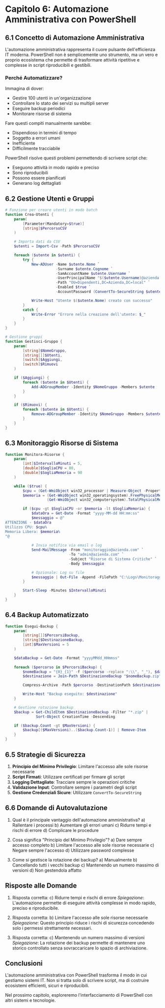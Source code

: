 # Capitolo 6: Automazione Amministrativa con PowerShell

## 6.1 Concetto di Automazione Amministrativa

L'automazione amministrativa rappresenta il cuore pulsante dell'efficienza IT moderna. PowerShell non è semplicemente uno strumento, ma un vero e proprio ecosistema che permette di trasformare attività ripetitive e complesse in script riproducibili e gestibili.

### Perché Automatizzare?

Immagina di dover:
- Gestire 100 utenti in un'organizzazione
- Controllare lo stato dei servizi su multipli server
- Eseguire backup periodici
- Monitorare risorse di sistema

Fare questi compiti manualmente sarebbe:
- Dispendioso in termini di tempo
- Soggetto a errori umani
- Inefficiente
- Difficilmente tracciabile

PowerShell risolve questi problemi permettendo di scrivere script che:
- Eseguono attività in modo rapido e preciso
- Sono riproducibili
- Possono essere pianificati
- Generano log dettagliati

## 6.2 Gestione Utenti e Gruppi

```powershell
# Funzione per creare utenti in modo batch
function Crea-Utenti {
    param(
        [Parameter(Mandatory=$true)]
        [string]$PercorsoCSV
    )

    # Importa dati da CSV
    $utenti = Import-Csv -Path $PercorsoCSV

    foreach ($utente in $utenti) {
        try {
            New-ADUser -Name $utente.Nome `
                       -Surname $utente.Cognome `
                       -SamAccountName $utente.Username `
                       -UserPrincipalName "$($utente.Username)@azienda.com" `
                       -Path "OU=Dipendenti,DC=Azienda,DC=local" `
                       -Enabled $true `
                       -AccountPassword (ConvertTo-SecureString $utente.Password -AsPlainText -Force)

            Write-Host "Utente $($utente.Nome) creato con successo"
        }
        catch {
            Write-Error "Errore nella creazione dell'utente: $_"
        }
    }
}

# Gestione gruppi
function Gestisci-Gruppo {
    param(
        [string]$NomeGruppo,
        [string[]]$Utenti,
        [switch]$Aggiungi,
        [switch]$Rimuovi
    )

    if ($Aggiungi) {
        foreach ($utente in $Utenti) {
            Add-ADGroupMember -Identity $NomeGruppo -Members $utente
        }
    }

    if ($Rimuovi) {
        foreach ($utente in $Utenti) {
            Remove-ADGroupMember -Identity $NomeGruppo -Members $utente
        }
    }
}
```

## 6.3 Monitoraggio Risorse di Sistema

```powershell
function Monitora-Risorse {
    param(
        [int]$IntervalloMinuti = 5,
        [double]$SogliaCPU = 80,
        [double]$SogliaMemoria = 90
    )

    while ($true) {
        $cpu = (Get-WmiObject win32_processor | Measure-Object -Property LoadPercentage -Average).Average
        $memoria = (Get-WmiObject win32_operatingsystem).FreePhysicalMemory / 
                   (Get-WmiObject win32_computersystem).TotalPhysicalMemory * 100

        if ($cpu -gt $SogliaCPU -or $memoria -lt $SogliaMemoria) {
            $dataOra = Get-Date -Format "yyyy-MM-dd HH:mm:ss"
            $messaggio = @"
ATTENZIONE - $dataOra
Utilizzo CPU: $cpu%
Memoria Libera: $memoria%
"@
            
            # Invia notifica via email o log
            Send-MailMessage -From "monitoraggio@azienda.com" `
                             -To "admin@azienda.com" `
                             -Subject "Risorse di Sistema Critiche" `
                             -Body $messaggio

            # Opzionale: Log su file
            $messaggio | Out-File -Append -FilePath "C:\Logs\MonitoraggioRisorse.log"
        }

        Start-Sleep -Minutes $IntervalloMinuti
    }
}
```

## 6.4 Backup Automatizzato

```powershell
function Esegui-Backup {
    param(
        [string[]]$PercorsiBackup,
        [string]$DestinazioneBackup,
        [int]$MaxVersioni = 5
    )

    $dataBackup = Get-Date -Format "yyyyMMdd_HHmmss"
    
    foreach ($percorso in $PercorsiBackup) {
        $nomeBackup = "{0}_{1}" -f ($percorso -replace ":\\", "_"), $dataBackup
        $destinazione = Join-Path $DestinazioneBackup "$nomeBackup.zip"

        Compress-Archive -Path $percorso -DestinationPath $destinazione

        Write-Host "Backup eseguito: $destinazione"
    }

    # Gestione rotazione backup
    $backup = Get-ChildItem $DestinazioneBackup -Filter "*.zip" | 
              Sort-Object CreationTime -Descending

    if ($backup.Count -gt $MaxVersioni) {
        $backup[($MaxVersioni)..($backup.Count-1)] | Remove-Item
    }
}
```

## 6.5 Strategie di Sicurezza

1. **Principio del Minimo Privilegio**: Limitare l'accesso alle sole risorse necessarie
2. **Script Firmati**: Utilizzare certificati per firmare gli script
3. **Logging Dettagliato**: Tracciare sempre le operazioni critiche
4. **Validazione Input**: Controllare sempre i parametri degli script
5. **Gestione Credenziali Sicure**: Utilizzare `ConvertTo-SecureString`

## 6.6 Domande di Autovalutazione

1. Qual è il principale vantaggio dell'automazione amministrativa?
   a) Rallentare i processi
   b) Aumentare gli errori umani
   c) Ridurre tempi e rischi di errore
   d) Complicare le procedure

2. Cosa significa "Principio del Minimo Privilegio"?
   a) Dare sempre accesso completo
   b) Limitare l'accesso alle sole risorse necessarie
   c) Negare sempre l'accesso
   d) Utilizzare password complesse

3. Come si gestisce la rotazione dei backup?
   a) Manualmente
   b) Cancellando tutti i vecchi backup
   c) Mantenendo un numero massimo di versioni
   d) Non gestendola affatto

## Risposte alle Domande

1. Risposta corretta: c) Ridurre tempi e rischi di errore
   *Spiegazione*: L'automazione permette di eseguire attività complesse in modo rapido, preciso e riproducibile.

2. Risposta corretta: b) Limitare l'accesso alle sole risorse necessarie
   *Spiegazione*: Questo principio riduce i rischi di sicurezza concedendo solo i permessi strettamente necessari.

3. Risposta corretta: c) Mantenendo un numero massimo di versioni
   *Spiegazione*: La rotazione dei backup permette di mantenere uno storico controllato senza sovraccaricare lo spazio di archiviazione.

## Conclusioni

L'automazione amministrativa con PowerShell trasforma il modo in cui gestiamo sistemi IT. Non si tratta solo di scrivere script, ma di costruire ecosistemi efficienti, sicuri e riproducibili.

Nel prossimo capitolo, esploreremo l'interfacciamento di PowerShell con altri sistemi e tecnologie.